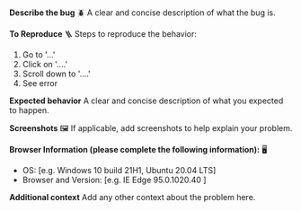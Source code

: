 <!--🔅🔅🔅🔅🔅🔅🔅🔅🔅🔅🔅🔅🔅🔅🔅🔅🔅🔅🔅🔅🔅🔅🔅🔅🔅🔅🔅🔅🔅🔅🔅
Hello there! 😄
To expedite issue processing please search open and closed issues before submitting a new one.
Existing issues often contain information about workarounds, resolution, or progress updates.
🔅🔅🔅🔅🔅🔅🔅🔅🔅🔅🔅🔅🔅🔅🔅🔅🔅🔅🔅🔅🔅🔅🔅🔅🔅🔅🔅🔅🔅🔅🔅🔅🔅-->
**Describe the bug** 🪲
A clear and concise description of what the bug is.


**To Reproduce** 🪜
Steps to reproduce the behavior:
1. Go to '...'
2. Click on '....'
3. Scroll down to '....'
4. See error

**Expected behavior**
A clear and concise description of what you expected to happen.

**Screenshots** 🖼️
If applicable, add screenshots to help explain your problem.

**Browser Information (please complete the following information):** 🖥️
 - OS: [e.g. Windows 10 build 21H1, Ubuntu 20.04 LTS]
 - Browser and Version: [e.g. IE Edge 95.0.1020.40 ]


**Additional context**
Add any other context about the problem here. 
